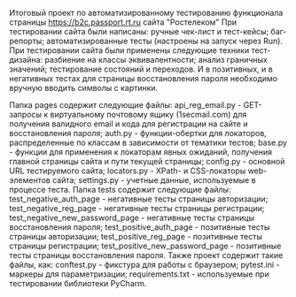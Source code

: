 Итоговый проект по автоматизированному тестированию функционала страницы https://b2c.passport.rt.ru сайта "Ростелеком"
При тестировании сайта были написаны:
ручные чек-лист и тест-кейсы;
баг-репорты;
автоматизированные тесты (настроены на запуск через Run).
При тестировании сайта были применены следующие техники тест-дизайна:
разбиение на классы эквивалентности;
анализ граничных значений;
тестирование состояний и переходов.
И в позитивных, и в негативных тестах для страницы восстановления пароля необходимо вручную вводить символы с картинки.

Папка pages содержит следующие файлы:
api_reg_email.py - GET-запросы к виртуальному почтовому ящику (1secmail.com) для получения валидного email и кода для регистрации на сайте и восстановления пароля;
auth.py - функции-обертки для локаторов, распределенные по классам в зависимости от тематики тестов;
base.py - функции для применения к локаторам явных ожиданий, получения главной страницы сайта и пути текущей страницы;
config.py - основной URL тестируемого сайта;
locators.py - XPath- и CSS-локаторы web-элементов сайта;
settings.py - учетные данные, используемые в процессе теста.
Папка tests содержит следующие файлы:
test_negative_auth_page - негативные тесты страницы авторизации;
test_negative_reg_page - негативные тесты страницы регистрации;
test_negative_new_password_page - негативные тесты страницы восстановления пароля;
test_positive_auth_page - позитивные тесты страницы авторизации;
test_positive_reg_page - позитивные тесты страницы регистрации;
test_positive_new_password_page - позитивные тесты страницы восстановления пароля.
Также проект содержит такие файлы, как:
conftest.py - фикстура для работы с браузером;
pytest.ini - маркеры для параметризации;
requirements.txt - используемые при тестировании библиотеки PyCharm.
